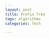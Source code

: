 ```yaml
---
layout: post
title: Prefix Tree
tags: algorithms
categories: Tech 

---
```


<script src="https://gist.github.com/selimslab/a729fcf81f41f9c3d022d7186158f358.js"></script>